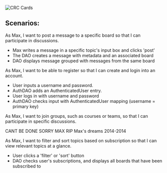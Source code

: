 ![CRC Cards](http://i.imgur.com/3rxIFLy.jpg)

## Scenarios:
					
As Max, I want to post a message to a specific board so that I can participate in discussions.					
					
* Max writes a message in a specific topic's input box and clicks 'post'					
* The DAO creates a message with metadata and an associated board					
* DAO displays message grouped with messages from the same board					
					
As Max, I want to be able to register so that I can create and login into an account.			
					
* User inputs a username and password.					
* AuthDAO adds an AuthenticatedUser entry.					
* User logs in with username and password					
* AuthDAO checks input with AuthenticatedUser mapping (username = primary key)					
					
As Max, I want to join groups, such as courses or teams, so that I can participate in specific discussions.					
					
CANT BE DONE SORRY MAX		RIP Max's dreams 2014-2014			
					
As Max, I want to filter and sort topics based on subscription so that I can view relevant topics at a glance.					
					
* User clicks a 'filter' or 'sort' button					
* DAO checks user's subscriptions, and displays all boards that have been subscribed to		
